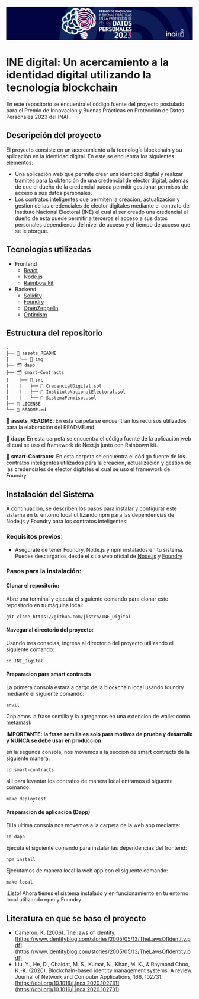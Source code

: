 ![header](assets_README/img/Header_PIB_2023.jpg)
# INE digital: Un acercamiento a la identidad digital utilizando la tecnología blockchain

En este repositorio se encuentra el código fuente del proyecto postulado para el Premio de Innovación y Buenas Prácticas en Protección de Datos Personales 2023 del INAI.

## Descripción del proyecto
El proyecto consiste en un acercamiento a la tecnología blockchain y su aplicación en la identidad digital. En este se encuentra los siguientes elementos:
- Una aplicación web que permite crear una identidad digital y realizar tramites para la obtención de una credencial de elector digital, ademas de que el dueño de la credencial pueda permitir gestionar permisos de acceso a sus datos personales.
- Los contratos inteligentes que permiten la creación, actualización y gestion de las credenciales de elector digitales mediante el contrato del Instituto Nacional Electoral (INE) el cual al ser creado una credencial el dueño de esta puede permitir a terceros el acceso a sus datos personales dependiendo del nivel de acceso y el tiempo de acceso que se le otorgue.

## Tecnologías utilizadas
- Frontend
    - [React](https://reactjs.org/)
    - [Node.js](https://nodejs.org/es/)
    - [Raimbow kit](https://www.rainbowkit.com/)
- Backend
    - [Solidity](https://docs.soliditylang.org/en/v0.8.7/)
    - [Foundry](https://book.getfoundry.sh/)
    - [OpenZeppelin](https://openzeppelin.com/)
    - [Optimism](https://optimism.io/)

## Estructura del repositorio

    .
    ├── 📁 assets_README
    |    └── 📁 img 
    ├── 🗂️ dapp
    ├── 🗂️ smart-Contracts
    |    ├── 📁 src
    |    |   ├── 📄 CredencialDigital.sol
    |    |   ├── 📄 InstitutoNacionalElectoral.sol
    |    |   └── 📄 SistemaPermisos.sol
    ├── 📄 LICENSE
    └── 📄 README.md

📁  **assets_README**: En esta carpeta se encuentran los recursos utilizados para la elaboración del README.md.

📁 **dapp**: En esta carpeta se encuentra el código fuente de la aplicación web el cual se uso el framework de Next.js junto con Rainbown kit.

📁 **smart-Contracts**: En esta carpeta se encuentra el código fuente de los contratos inteligentes utilizados para la creación, actualización y gestión de las credenciales de elector digitales el cual se uso el framework de Foundry.

## Instalación del Sistema
A continuación, se describen los pasos para instalar y configurar este sistema en tu entorno local utilizando npm para las dependencias de Node.js y Foundry para los contratos inteligentes:

### Requisitos previos:
- Asegúrate de tener Foundry, Node.js y npm instalados en tu sistema. Puedes descargarlos desde el sitio web oficial de [Node.js](https://nodejs.org/es) y [Foundry](https://book.getfoundry.sh/getting-started/installation)

### Pasos para la instalación:

#### Clonar el repositorio:

Abre una terminal y ejecuta el siguiente comando para clonar este repositorio en tu máquina local:

```shell
git clone https://github.com/jistro/INE_Digital
```
#### Navegar al directorio del proyecto:

Usando tres consolas, ingresa al directorio del proyecto utilizando el siguiente comando:
```shell
cd INE_Digital
```
#### Preparacion para smart contracts

La primera consola estara a cargo de la blockchain local usando foundry mediante el siguiente comando:
```shell
anvil
```
Copiamos la frase semilla y la agregamos en una extencion de wallet como [metamask](https://metamask.io/)

**IMPORTANTE: la frase semilla es solo para motivos de prueba y desarrollo y NUNCA se debe usar en produccion**

en la segunda consola, nos movemos a la seccion de smart contracts de la siguiente manera:
```shell
cd smart-contracts
```
alli para levantar los contratos de manera local entramos el siguente comando:
```shell
make deployTest
```

#### Preparacion de aplicacion (Dapp)

El la ultima consola nos movemos a la carpeta de la web app mediante:
```shell
cd dapp
```
Ejecuta el siguiente comando para instalar las dependencias del frontend:
```shell
npm install
```
Ejecutamos de manera local la web app con el siguente comando:
```shell
make local
```

¡Listo! Ahora tienes el sistema instalado y en funcionamiento en tu entorno local utilizando npm y Foundry.

## Literatura en que se baso el proyecto

- Cameron, K. (2006). The laws of identity. [https://www.identityblog.com/stories/2005/05/13/TheLawsOfIdentity.pdf](https://www.identityblog.com/stories/2005/05/13/TheLawsOfIdentity.pdf)
- Liu, Y., He, D., Obaidat, M. S., Kumar, N., Khan, M. K., & Raymond Choo, K.-K. (2020). Blockchain-based identity management systems: A review. Journal of Network and Computer Applications, 166, 102731. [https://doi.org/10.1016/j.jnca.2020.102731](https://doi.org/10.1016/j.jnca.2020.102731)
